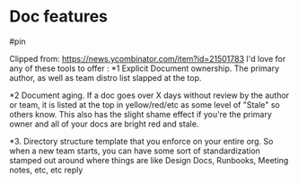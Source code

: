 # Doc features

#pin

Clipped from: https://news.ycombinator.com/item?id=21501783
I'd love for any of these tools to offer :
*1 Explicit Document ownership. The primary author, as well as team distro list slapped at the top.

*2 Document aging. If a doc goes over X days without review by the author or team, it is listed at the top in yellow/red/etc as some level of "Stale" so others know. This also has the slight shame effect if you're the primary owner and all of your docs are bright red and stale.

*3. Directory structure template that you enforce on your entire org. So when a new team starts, you can have some sort of standardization stamped out around where things are like Design Docs, Runbooks, Meeting notes, etc, etc 
reply
